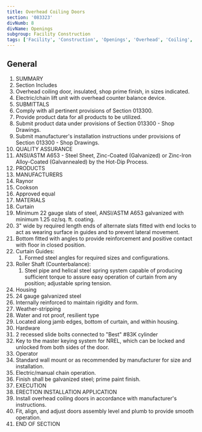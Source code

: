 ```yaml
---
title: Overhead Coiling Doors
section: '083323'
divNumb: 8
divName: Openings
subgroup: Facility Construction
tags: ['Facility', 'Construction', 'Openings', 'Overhead', 'Coiling', 'Doors']
---
```



## General

   1. SUMMARY
   1. Section Includes
   1. Overhead coiling door, insulated, shop prime finish, in sizes indicated.
   1. Electric/chain lift unit with overhead counter balance device.
   1. SUBMITTALS
   1. Comply with all pertinent provisions of Section 013300.
   1. Provide product data for all products to be utilized.
   1. Submit product data under provisions of Section 013300 - Shop Drawings.
   1. Submit manufacturer's installation instructions under provisions of Section 013300 - Shop Drawings.
   1. QUALITY ASSURANCE
   1. ANSI/ASTM A653 - Steel Sheet, Zinc-Coated (Galvanized) or Zinc-Iron Alloy-Coated (Galvannealed) by the Hot-Dip Process.
   1. PRODUCTS
   1. MANUFACTURERS
   1. Raynor
   1. Cookson
   1. Approved equal
   1. MATERIALS
   1. Curtain
   1. Minimum 22 gauge slats of steel, ANSI/ASTM A653 galvanized with minimum 1.25 oz/sq. ft. coating.
   1. 3" wide by required length ends of alternate slats fitted with end locks to act as wearing surface in guides and to prevent lateral movement.
   1. Bottom fitted with angles to provide reinforcement and positive contact with floor in closed position.
   1. Curtain Guides:
      1. Formed steel angles for required sizes and configurations.
   1. Roller Shaft (Counterbalance):
      1. Steel pipe and helical steel spring system capable of producing sufficient torque to assure easy operation of curtain from any position; adjustable spring tension.
   1. Housing
   1. 24 gauge galvanized steel
   1. Internally reinforced to maintain rigidity and form.
   1. Weather-stripping
   1. Water and rot proof, resilient type
   1. Located along jamb edges, bottom of curtain, and within housing.
   1. Hardware
   1. 2 recessed slide bolts connected to "Best" #83K cylinder
   1. Key to the master keying system for NREL, which can be locked and unlocked from both sides of the door.
   1. Operator
   1. Standard wall mount or as recommended by manufacturer for size and installation.
   1. Electric/manual chain operation.
   1. Finish shall be galvanized steel; prime paint finish.
   1. EXECUTION
   1. ERECTION INSTALLATION APPLICATION
   1. Install overhead coiling doors in accordance with manufacturer's instructions.
   1. Fit, align, and adjust doors assembly level and plumb to provide smooth operation.
1. END OF SECTION

